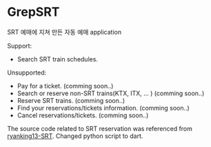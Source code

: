 # GrepSRT

SRT 예매에 지쳐 만든 자동 예매 application

Support:

- Search SRT train schedules.

Unsupported:

- Pay for a ticket. (comming soon..)
- Search or reserve non-SRT trains(KTX, ITX, ... ) (comming soon..)
- Reserve SRT trains. (comming soon..)
- Find your reservations/tickets information. (comming soon..)
- Cancel reservations/tickets. (comming soon..)

The source code related to SRT reservation was referenced from [ryanking13-SRT](https://github.com/ryanking13/SRT).
Changed python script to dart.
